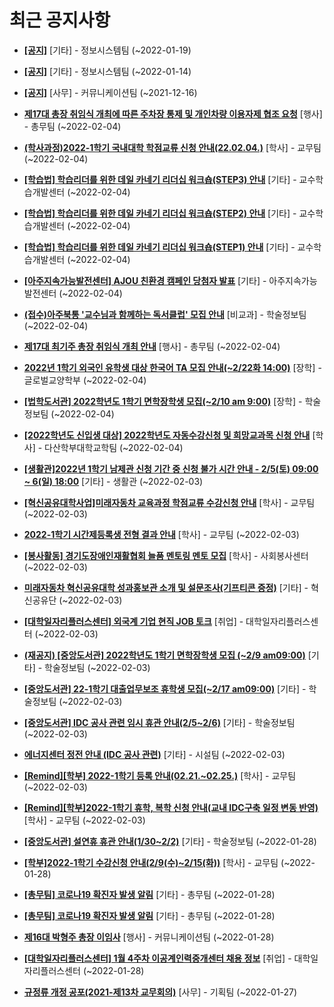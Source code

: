 # 최근 공지사항

* **[[공지]](http://ajou.ac.kr/kr/ajou/notice.do?mode=view&amp;articleNo=179802&amp;article.offset=0&amp;articleLimit=30)**
 [기타] - 정보시스템팀 (~2022-01-19)

* **[[공지]](http://ajou.ac.kr/kr/ajou/notice.do?mode=view&amp;articleNo=179594&amp;article.offset=0&amp;articleLimit=30)**
 [기타] - 정보시스템팀 (~2022-01-14)

* **[[공지]](http://ajou.ac.kr/kr/ajou/notice.do?mode=view&amp;articleNo=147976&amp;article.offset=0&amp;articleLimit=30)**
 [사무] - 커뮤니케이션팀 (~2021-12-16)

* **[제17대 총장 취임식 개최에 따른 주차장 통제 및 개인차량 이용자제 협조 요청](http://ajou.ac.kr/kr/ajou/notice.do?mode=view&amp;articleNo=180313&amp;article.offset=0&amp;articleLimit=30)**
 [행사] - 총무팀 (~2022-02-04)

* **[(학사과정)2022-1학기 국내대학 학점교류 신청 안내(22.02.04.)](http://ajou.ac.kr/kr/ajou/notice.do?mode=view&amp;articleNo=180312&amp;article.offset=0&amp;articleLimit=30)**
 [학사] - 교무팀 (~2022-02-04)

* **[[학습법] 학습리더를 위한 데일 카네기 리더십 워크숍(STEP3) 안내](http://ajou.ac.kr/kr/ajou/notice.do?mode=view&amp;articleNo=180311&amp;article.offset=0&amp;articleLimit=30)**
 [기타] - 교수학습개발센터 (~2022-02-04)

* **[[학습법] 학습리더를 위한 데일 카네기 리더십 워크숍(STEP2) 안내](http://ajou.ac.kr/kr/ajou/notice.do?mode=view&amp;articleNo=180310&amp;article.offset=0&amp;articleLimit=30)**
 [기타] - 교수학습개발센터 (~2022-02-04)

* **[[학습법] 학습리더를 위한 데일 카네기 리더십 워크숍(STEP1) 안내](http://ajou.ac.kr/kr/ajou/notice.do?mode=view&amp;articleNo=180309&amp;article.offset=0&amp;articleLimit=30)**
 [기타] - 교수학습개발센터 (~2022-02-04)

* **[[아주지속가능발전센터] AJOU 친환경 캠페인 당첨자 발표](http://ajou.ac.kr/kr/ajou/notice.do?mode=view&amp;articleNo=180307&amp;article.offset=0&amp;articleLimit=30)**
 [기타] - 아주지속가능발전센터 (~2022-02-04)

* **[(접수)아주북통 &#x27;교수님과 함께하는 독서클럽&#x27; 모집 안내](http://ajou.ac.kr/kr/ajou/notice.do?mode=view&amp;articleNo=180306&amp;article.offset=0&amp;articleLimit=30)**
 [비교과] - 학술정보팀 (~2022-02-04)

* **[제17대 최기주 총장 취임식 개최 안내](http://ajou.ac.kr/kr/ajou/notice.do?mode=view&amp;articleNo=180303&amp;article.offset=0&amp;articleLimit=30)**
 [행사] - 총무팀 (~2022-02-04)

* **[2022년 1학기 외국인 유학생 대상 한국어 TA 모집 안내(~2/22화 14:00)](http://ajou.ac.kr/kr/ajou/notice.do?mode=view&amp;articleNo=180302&amp;article.offset=0&amp;articleLimit=30)**
 [장학] - 글로벌교양학부 (~2022-02-04)

* **[[법학도서관] 2022학년도 1학기 면학장학생 모집(~2/10 am 9:00)](http://ajou.ac.kr/kr/ajou/notice.do?mode=view&amp;articleNo=180301&amp;article.offset=0&amp;articleLimit=30)**
 [장학] - 학술정보팀 (~2022-02-04)

* **[[2022학년도 신입생 대상] 2022학년도 자동수강신청 및 희망교과목 신청 안내](http://ajou.ac.kr/kr/ajou/notice.do?mode=view&amp;articleNo=180298&amp;article.offset=0&amp;articleLimit=30)**
 [학사] - 다산학부대학교학팀 (~2022-02-04)

* **[[생활관]2022년 1학기 남제관 신청 기간 중 신청 불가 시간 안내 - 2/5(토) 09:00 ~ 6(일) 18:00](http://ajou.ac.kr/kr/ajou/notice.do?mode=view&amp;articleNo=180297&amp;article.offset=0&amp;articleLimit=30)**
 [기타] - 생활관 (~2022-02-03)

* **[[혁신공유대학사업]미래자동차 교육과정 학점교류 수강신청 안내](http://ajou.ac.kr/kr/ajou/notice.do?mode=view&amp;articleNo=180292&amp;article.offset=0&amp;articleLimit=30)**
 [학사] - 교무팀 (~2022-02-03)

* **[2022-1학기 시간제등록생 전형 결과 안내](http://ajou.ac.kr/kr/ajou/notice.do?mode=view&amp;articleNo=180290&amp;article.offset=0&amp;articleLimit=30)**
 [학사] - 교무팀 (~2022-02-03)

* **[[봉사활동] 경기도장애인재활협회 늘품 멘토링 멘토 모집](http://ajou.ac.kr/kr/ajou/notice.do?mode=view&amp;articleNo=180287&amp;article.offset=0&amp;articleLimit=30)**
 [학사] - 사회봉사센터 (~2022-02-03)

* **[미래자동차 혁신공유대학 성과홍보관 소개 및 설문조사(기프티콘 증정)](http://ajou.ac.kr/kr/ajou/notice.do?mode=view&amp;articleNo=180279&amp;article.offset=0&amp;articleLimit=30)**
 [기타] - 혁신공유단 (~2022-02-03)

* **[[대학일자리플러스센터] 외국계 기업 현직 JOB 토크](http://ajou.ac.kr/kr/ajou/notice.do?mode=view&amp;articleNo=180260&amp;article.offset=0&amp;articleLimit=30)**
 [취업] - 대학일자리플러스센터 (~2022-02-03)

* **[(재공지) [중앙도서관] 2022학년도 1학기 면학장학생 모집 (~2/9 am09:00)](http://ajou.ac.kr/kr/ajou/notice.do?mode=view&amp;articleNo=180259&amp;article.offset=0&amp;articleLimit=30)**
 [기타] - 학술정보팀 (~2022-02-03)

* **[[중앙도서관] 22-1학기 대출업무보조 휴학생 모집(~2/17 am09:00)](http://ajou.ac.kr/kr/ajou/notice.do?mode=view&amp;articleNo=180258&amp;article.offset=0&amp;articleLimit=30)**
 [기타] - 학술정보팀 (~2022-02-03)

* **[[중앙도서관] IDC 공사 관련 임시 휴관 안내(2/5~2/6)](http://ajou.ac.kr/kr/ajou/notice.do?mode=view&amp;articleNo=180257&amp;article.offset=0&amp;articleLimit=30)**
 [기타] - 학술정보팀 (~2022-02-03)

* **[에너지센터 정전 안내 (IDC 공사 관련)](http://ajou.ac.kr/kr/ajou/notice.do?mode=view&amp;articleNo=180255&amp;article.offset=0&amp;articleLimit=30)**
 [기타] - 시설팀 (~2022-02-03)

* **[[Remind][학부] 2022-1학기 등록 안내(02.21.~02.25.)](http://ajou.ac.kr/kr/ajou/notice.do?mode=view&amp;articleNo=180254&amp;article.offset=0&amp;articleLimit=30)**
 [학사] - 교무팀 (~2022-02-03)

* **[[Remind][학부]2022-1학기 휴학, 복학 신청 안내(교내 IDC구축 일정 변동 반영)](http://ajou.ac.kr/kr/ajou/notice.do?mode=view&amp;articleNo=180253&amp;article.offset=0&amp;articleLimit=30)**
 [학사] - 교무팀 (~2022-02-03)

* **[[중앙도서관] 설연휴 휴관 안내(1/30~2/2)](http://ajou.ac.kr/kr/ajou/notice.do?mode=view&amp;articleNo=180223&amp;article.offset=0&amp;articleLimit=30)**
 [기타] - 학술정보팀 (~2022-01-28)

* **[[학부]2022-1학기 수강신청 안내(2/9(수)~2/15(화))](http://ajou.ac.kr/kr/ajou/notice.do?mode=view&amp;articleNo=180216&amp;article.offset=0&amp;articleLimit=30)**
 [학사] - 교무팀 (~2022-01-28)

* **[[총무팀] 코로나19 확진자 발생 알림](http://ajou.ac.kr/kr/ajou/notice.do?mode=view&amp;articleNo=180214&amp;article.offset=0&amp;articleLimit=30)**
 [기타] - 총무팀 (~2022-01-28)

* **[[총무팀] 코로나19 확진자 발생 알림](http://ajou.ac.kr/kr/ajou/notice.do?mode=view&amp;articleNo=180208&amp;article.offset=0&amp;articleLimit=30)**
 [기타] - 총무팀 (~2022-01-28)

* **[제16대 박형주 총장 이임사](http://ajou.ac.kr/kr/ajou/notice.do?mode=view&amp;articleNo=180203&amp;article.offset=0&amp;articleLimit=30)**
 [행사] - 커뮤니케이션팀 (~2022-01-28)

* **[[대학일자리플러스센터] 1월 4주차 이공계인력중개센터 채용 정보](http://ajou.ac.kr/kr/ajou/notice.do?mode=view&amp;articleNo=180201&amp;article.offset=0&amp;articleLimit=30)**
 [취업] - 대학일자리플러스센터 (~2022-01-28)

* **[규정류 개정 공포(2021-제13차 교무회의)](http://ajou.ac.kr/kr/ajou/notice.do?mode=view&amp;articleNo=180180&amp;article.offset=0&amp;articleLimit=30)**
 [사무] - 기획팀 (~2022-01-27)

